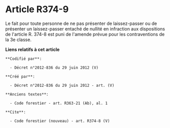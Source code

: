 # Article R374-9

Le fait pour toute personne de ne pas présenter de laissez-passer ou de présenter un laissez-passer entaché de nullité en
infraction aux dispositions de l'article R. 374-8 est puni de l'amende prévue pour les contraventions de la 3e classe.

**Liens relatifs à cet article**

	**Codifié par**:

	  - Décret n°2012-836 du 29 juin 2012 (V)

	**Créé par**:

	  - Décret n°2012-836 du 29 juin 2012 - art. (V)

	**Anciens textes**:

	  - Code forestier - art. R363-21 (Ab), al. 1

	**Cite**:

	  - Code forestier (nouveau) - art. R374-8 (V)
